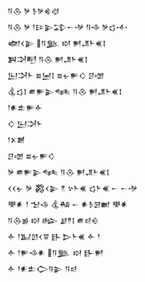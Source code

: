 <div class='block'>
<div class='line'>𒀀𒊮 𒃻 𒊩𒃻𒄯𒋼</div>
<div class='line'>𒀀𒊮 𒃻 𒁹𒄿𒉌𒁉𒀸𒋩 𒀀𒈾 𒃻𒌓𒋾</div>
<div class='line'>𒅥𒌋𒉌 𒀀𒆥 𒊭 𒂍𒂗𒈨𒌍𒋙</div>
<div class='line'>𒀉𒋫𒋃 𒀀𒊮 𒂍𒂗𒈨𒌍𒋙</div>
<div class='line'>𒌨𒋫𒈨 𒊺𒅁𒋙 𒊺𒉡𒊓𒄭 𒆪𒌝</div>
<div class='line'>𒆬𒌓𒋙 𒌑𒊓𒉌𒈝 𒀀𒊮 𒂍𒂗𒈨𒌍𒋙</div>
<div class='line'>𒁹𒀭𒉺𒊓𒅆</div>
<div class='line'>𒄭 𒌨𒋫𒈨</div>
<div class='line'>𒁹𒉽𒋢</div>
<div class='line'>𒆪𒌝 𒊺𒉡𒊓𒄭</div>
<div class='line'>𒃻 𒌑𒊓𒉌𒈝 𒀀𒊮 𒂍𒂗𒈨𒌍𒋙</div>
<div class='line'>𒌋𒌋𒉡 𒃻 𒄃𒌋𒉌 𒈫 𒆳𒈨𒌍 𒌓𒈨𒌍 𒀸 𒀸𒋩</div>
<div class='line'>𒋧𒀭 𒁹 𒈠𒈾 𒆬𒄀 𒀸 𒀭𒊩𒌆𒆤 𒋧𒀭</div>
<div class='line'>𒀀𒁲𒂊 𒊭 𒈗 𒋗𒈫𒋙 𒌑𒁀𒀪</div>
<div class='line'>𒅆 𒁹𒆏𒇻𒌋𒐊 𒃲𒆕𒈨𒌍 𒅆 𒁹</div>
<div class='line'>𒅆 𒁹𒊓𒈾𒀭 𒀀𒆥 𒊭 𒃲𒂍</div>
<div class='line'>𒅆 𒁹𒀭𒉺𒀖𒀀𒉌 𒀀𒁀</div>
</div>